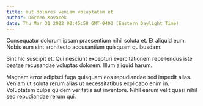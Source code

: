 ```yaml
---
title: aut dolores veniam voluptatem et
author: Doreen Kovacek
date: Thu Mar 31 2022 00:45:58 GMT-0400 (Eastern Daylight Time)
---
```

Consequatur dolorum ipsam praesentium nihil soluta et. Et aliquid eum. Nobis eum sint architecto accusantium quisquam quibusdam.

 Sint hic suscipit et. Qui nesciunt excepturi exercitationem repellendus iste beatae recusandae voluptas dolorem. Illum aliquid harum.

 Magnam error adipisci fuga quisquam eos repudiandae sed impedit alias. Veniam ut soluta rerum alias ut necessitatibus explicabo enim in. Voluptatem culpa quidem veritatis aut inventore. Nihil earum velit quasi nihil sed repudiandae rerum qui.